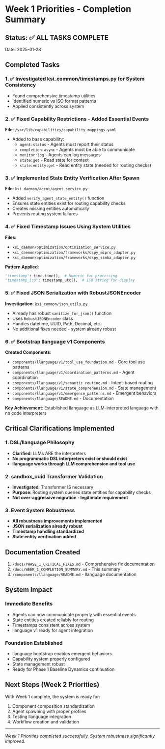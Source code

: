 # Week 1 Priorities - Completion Summary

## Status: ✅ ALL TASKS COMPLETE

Date: 2025-01-28

## Completed Tasks

### 1. ✅ Investigated ksi_common/timestamps.py for System Consistency
- Found comprehensive timestamp utilities
- Identified numeric vs ISO format patterns
- Applied consistently across system

### 2. ✅ Fixed Capability Restrictions - Added Essential Events
**File**: `/var/lib/capabilities/capability_mappings.yaml`
- Added to base capability:
  - `agent:status` - Agents must report their status
  - `completion:async` - Agents must be able to communicate
  - `monitor:log` - Agents can log messages
  - `state:get` - Read state for context
  - `state:entity:get` - Read entity state (needed for routing checks)

### 3. ✅ Implemented State Entity Verification After Spawn
**File**: `ksi_daemon/agent/agent_service.py`
- Added `verify_agent_state_entity()` function
- Ensures state entities exist for routing capability checks
- Creates missing entities automatically
- Prevents routing system failures

### 4. ✅ Fixed Timestamp Issues Using System Utilities
**Files**: 
- `ksi_daemon/optimization/optimization_service.py`
- `ksi_daemon/optimization/frameworks/dspy_mipro_adapter.py`
- `ksi_daemon/optimization/frameworks/dspy_simba_adapter.py`

**Pattern Applied**:
```python
"timestamp": time.time(),  # Numeric for processing
"timestamp_iso": timestamp_utc(),  # ISO string for display
```

### 5. ✅ Fixed JSON Serialization with RobustJSONEncoder
**Investigation**: `ksi_common/json_utils.py`
- Already has robust `sanitize_for_json()` function
- Uses `RobustJSONEncoder` class
- Handles datetime, UUID, Path, Decimal, etc.
- No additional fixes needed - system already robust

### 6. ✅ Bootstrap llanguage v1 Components
**Created Components**:
- `components/llanguage/v1/tool_use_foundation.md` - Core tool use patterns
- `components/llanguage/v1/coordination_patterns.md` - Agent coordination
- `components/llanguage/v1/semantic_routing.md` - Intent-based routing
- `components/llanguage/v1/state_comprehension.md` - State management
- `components/llanguage/v1/emergence_patterns.md` - Emergent behaviors
- `components/llanguage/README.md` - Documentation

**Key Achievement**: Established llanguage as LLM-interpreted language with no code interpreters

## Critical Clarifications Implemented

### 1. DSL/llanguage Philosophy
- **Clarified**: LLMs ARE the interpreters
- **No programmatic DSL interpreters exist or should exist**
- **llanguage works through LLM comprehension and tool use**

### 2. sandbox_uuid Transformer Validation
- **Investigated**: Transformer IS necessary
- **Purpose**: Routing system queries state entities for capability checks
- **Not over-aggressive migration - legitimate requirement**

### 3. Event System Robustness
- **All robustness improvements implemented**
- **JSON serialization already robust**
- **Timestamp handling standardized**
- **State entity verification added**

## Documentation Created

1. `/docs/PHASE_1_CRITICAL_FIXES.md` - Comprehensive fix documentation
2. `/docs/WEEK_1_COMPLETION_SUMMARY.md` - This summary
3. `/components/llanguage/README.md` - llanguage documentation

## System Impact

### Immediate Benefits
- Agents can now communicate properly with essential events
- State entities created reliably for routing
- Timestamps consistent across system
- llanguage v1 ready for agent integration

### Foundation Established
- llanguage bootstrap enables emergent behaviors
- Capability system properly configured
- State management robust
- Ready for Phase 1 Baseline Dynamics continuation

## Next Steps (Week 2 Priorities)

With Week 1 complete, the system is ready for:
1. Component composition standardization
2. Agent spawning with proper profiles
3. Testing llanguage integration
4. Workflow creation and validation

---

*Week 1 Priorities completed successfully. System robustness significantly improved.*